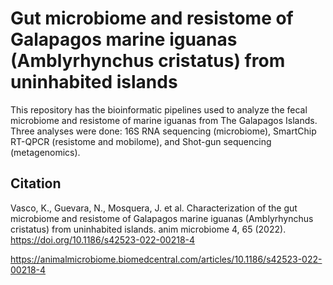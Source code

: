 # Gut microbiome and resistome of Galapagos marine iguanas (Amblyrhynchus cristatus) from uninhabited islands
This repository has the bioinformatic pipelines used to analyze the fecal microbiome and resistome of marine iguanas from The Galapagos Islands. Three analyses were done: 16S RNA sequencing (microbiome), SmartChip RT-QPCR (resistome and mobilome), and Shot-gun sequencing (metagenomics).


## Citation
Vasco, K., Guevara, N., Mosquera, J. et al. Characterization of the gut microbiome and resistome of Galapagos marine iguanas (Amblyrhynchus cristatus) from uninhabited islands. anim microbiome 4, 65 (2022). https://doi.org/10.1186/s42523-022-00218-4

https://animalmicrobiome.biomedcentral.com/articles/10.1186/s42523-022-00218-4
